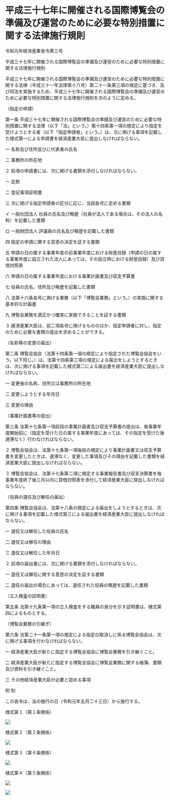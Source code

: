 # 平成三十七年に開催される国際博覧会の準備及び運営のために必要な特別措置に関する法律施行規則

令和元年経済産業省令第三号

平成三十七年に開催される国際博覧会の準備及び運営のために必要な特別措置に関する法律施行規則

平成三十七年に開催される国際博覧会の準備及び運営のために必要な特別措置に関する法律（平成三十一年法律第十八号）第二十一条第三項の規定に基づき、及び同法を実施するため、平成三十七年に開催される国際博覧会の準備及び運営のために必要な特別措置に関する法律施行規則を次のように定める。

（指定の申請）

第一条 平成三十七年に開催される国際博覧会の準備及び運営のために必要な特別措置に関する法律（以下「法」という。）第十四条第一項の規定により指定を受けようとする者（以下「指定申請者」という。）は、次に掲げる事項を記載した様式第一による申請書を経済産業大臣に提出しなければならない。

一 名称及び住所並びに代表者の氏名

二 事務所の所在地

２ 前項の申請書には、次に掲げる書類を添付しなければならない。

一 定款

二 登記事項証明書

三 次に掲げる指定申請者の区分に応じ、当該各号に定める書類

イ 一般社団法人 社員の氏名及び略歴（社員が法人である場合は、その法人の名称）を記載した書類

ロ 一般財団法人 評議員の氏名及び略歴を記載した書類

四 指定の申請に関する意思の決定を証する書類

五 申請の日の属する事業年度の前事業年度における財産目録（申請の日の属する事業年度に設立された法人にあっては、その設立時における財産目録）及び貸借対照表

六 申請の日の属する事業年度における事業計画書及び収支予算書

七 役員の氏名、住所及び略歴を記載した書類

八 法第十六条各号に掲げる業務（以下「博覧会業務」という。）の実施に関する基本的な計画書

九 博覧会業務を適正かつ確実に実施できることを証する書類

３ 経済産業大臣は、前二項各号に掲げるもののほか、指定申請者に対し、指定のために必要な書類の提出を求めることができる。

（名称等の変更の届出）

第二条 博覧会協会（法第十四条第一項の規定により指定された博覧会協会をいう。以下同じ。）は、法第十四条第三項の規定による届出をしようとするときは、次に掲げる事項を記載した様式第二による届出書を経済産業大臣に提出しなければならない。

一 変更後の名称、住所又は事務所の所在地

二 変更しようとする年月日

三 変更の理由

（事業計画書等の提出）

第三条 法第十七条第一項前段の事業計画書及び収支予算書の提出は、毎事業年度開始前に（指定を受けた日の属する事業年度にあっては、その指定を受けた後遅滞なく）行わなければならない。

２ 博覧会協会は、法第十七条第一項後段の規定により事業計画書又は収支予算書を変更したときは、遅滞なく、変更した事項及びその理由を記載した書類を経済産業大臣に提出しなければならない。

３ 博覧会協会は、法第十七条第二項に規定する事業報告書及び収支決算書を毎事業年度終了後三月以内に貸借対照表を添付して経済産業大臣に提出しなければならない。

（役員の選任及び解任の届出）

第四条 博覧会協会は、法第十八条の規定による届出をしようとするときは、次に掲げる事項を記載した様式第三による届出書を経済産業大臣に提出しなければならない。

一 選任又は解任した役員の氏名

二 選任又は解任の理由

三 選任又は解任した年月日

２ 前項の届出書には、次に掲げる書類を添付しなければならない。

一 選任又は解任に関する意思の決定を証する書類

二 選任の届出の場合にあっては、選任された役員の略歴を記載した書類

（立入検査の証明書）

第五条 法第十九条第一項の立入検査をする職員の身分を示す証明書は、様式第四によるものとする。

（博覧会業務の引継ぎ）

第六条 法第二十一条第一項の規定による指定の取消しに係る博覧会協会は、次に掲げる事項を行わなければならない。

一 経済産業大臣が新たに指定する博覧会協会に博覧会業務を引き継ぐこと。

二 経済産業大臣が新たに指定する博覧会協会に博覧会業務に関する帳簿、書類及び資料を引き継ぐこと。

三 その他経済産業大臣が必要と認める事項

附 則

この省令は、法の施行の日（令和元年五月二十三日）から施行する。

様式第１（第１条関係）

![](/./pict/R01F150003_2005271705_001.jpg)

様式第２（第２条関係）

![](/./pict/R01F150003_2005271705_002.jpg)

様式第３（第４条関係）

![](/./pict/R01F150003_2005271705_003.jpg)

様式第４（第５条関係）

![](/./pict/R01F150003_2005271705_004.jpg)

![](/./pict/R01F150003_2005271705_005.jpg)
